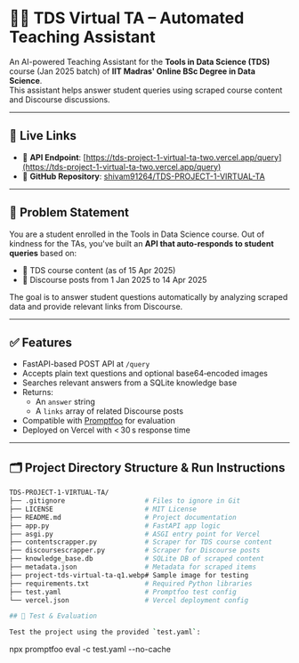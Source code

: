 # 🧑‍🏫 TDS Virtual TA – Automated Teaching Assistant

An AI-powered Teaching Assistant for the **Tools in Data Science (TDS)** course (Jan 2025 batch) of **IIT Madras' Online BSc Degree in Data Science**.  
This assistant helps answer student queries using scraped course content and Discourse discussions.

---

## 🔗 Live Links

- 🚀 **API Endpoint**: [https://tds-project-1-virtual-ta-two.vercel.app/query](https://tds-project-1-virtual-ta-two.vercel.app/query)  
- 📂 **GitHub Repository**: [shivam91264/TDS-PROJECT-1-VIRTUAL-TA](https://github.com/shivam91264/TDS-PROJECT-1-VIRTUAL-TA)

---

## 📌 Problem Statement

You are a student enrolled in the Tools in Data Science course. Out of kindness for the TAs, you've built an **API that auto-responds to student queries** based on:

- 📘 TDS course content (as of 15 Apr 2025)  
- 💬 Discourse posts from 1 Jan 2025 to 14 Apr 2025  

The goal is to answer student questions automatically by analyzing scraped data and provide relevant links from Discourse.

---

## ✅ Features

- FastAPI-based POST API at `/query`  
- Accepts plain text questions and optional base64‑encoded images  
- Searches relevant answers from a SQLite knowledge base  
- Returns:
  - An `answer` string  
  - A `links` array of related Discourse posts  
- Compatible with [Promptfoo](https://github.com/promptfoo/promptfoo) for evaluation  
- Deployed on Vercel with < 30 s response time  

---

## 🗂️ Project Directory Structure & Run Instructions

```bash
TDS-PROJECT-1-VIRTUAL-TA/
├── .gitignore                    # Files to ignore in Git
├── LICENSE                       # MIT License
├── README.md                     # Project documentation
├── app.py                        # FastAPI app logic
├── asgi.py                       # ASGI entry point for Vercel
├── contentscrapper.py            # Scraper for TDS course content
├── discoursescrapper.py          # Scraper for Discourse posts
├── knowledge_base.db             # SQLite DB of scraped content
├── metadata.json                 # Metadata for scraped items
├── project-tds-virtual-ta-q1.webp# Sample image for testing
├── requirements.txt              # Required Python libraries
├── test.yaml                     # Promptfoo test config
└── vercel.json                   # Vercel deployment config

## 🧪 Test & Evaluation

Test the project using the provided `test.yaml`:

```
npx promptfoo eval -c test.yaml --no-cache
```

